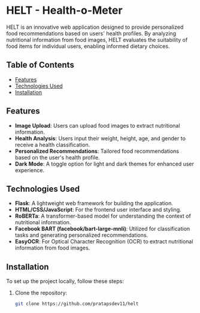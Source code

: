# HELT - Health-o-Meter

HELT is an innovative web application designed to provide personalized food recommendations based on users' health profiles. By analyzing nutritional information from food images, HELT evaluates the suitability of food items for individual users, enabling informed dietary choices.

## Table of Contents

- [Features](#features)
- [Technologies Used](#technologies-used)
- [Installation](#installation)



## Features

- **Image Upload**: Users can upload food images to extract nutritional information.
- **Health Analysis**: Users input their weight, height, age, and gender to receive a health classification.
- **Personalized Recommendations**: Tailored food recommendations based on the user's health profile.
- **Dark Mode**: A toggle option for light and dark themes for enhanced user experience.

## Technologies Used

- **Flask**: A lightweight web framework for building the application.
- **HTML/CSS/JavaScript**: For the frontend user interface and styling.
- **RoBERTa**: A transformer-based model for understanding the context of nutritional information.
- **Facebook BART (facebook/bart-large-mnli)**: Utilized for classification tasks and generating personalized recommendations.
- **EasyOCR**: For Optical Character Recognition (OCR) to extract nutritional information from food images.

## Installation

To set up the project locally, follow these steps:

1. Clone the repository:
   ```bash
   git clone https://github.com/pratapsdev11/helt


